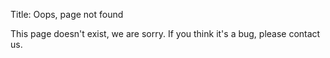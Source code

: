 Title: Oops, page not found

This page doesn't exist, we are sorry. If you think it's a bug, please contact us. 